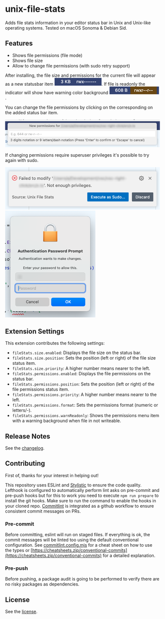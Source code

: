 # unix-file-stats

Adds file stats information in your editor status bar in Unix and Unix-like operating systems. Tested on macOS Sonoma & Debian Sid.

## Features

 - Shows file permissions (file mode)
 - Shows file size
 - Allow to change file permissions (with sudo retry support)

After installing, the file size and permissions for the current file will appear as a new statusbar item ![Preview](resources/stats_1.png). If file is readonly the indicator will show have warning color background ![Preview](resources/stats_2.png).

You can change the file permissions by clicking on the corresponding on the added status bar item.

![Preview](resources/change_prompt.png)

If changing permissions require superuser privileges it's possible to try again with sudo.

![Preview](resources/sudo_retry.png)
![Preview](resources/sudo_prompt.png)

## Extension Settings

This extension contributes the following settings:

* `fileStats.size.enabled`:             Displays the file size on the status bar.
* `fileStats.size.position`:            Sets the position (left or right) of the file size status item.
* `fileStats.size.priority`:            A higher number means nearer to the left.
* `fileStats.permissions.enabled`:      Displays the file permissions on the status bar.
* `fileStats.permissions.position`:     Sets the position (left or right) of the file permissions status item.
* `fileStats.permissions.priority`:     A higher number means nearer to the left.
* `fileStats.permissions.format`:       Sets the permissions format (numeric or letters/-).
* `fileStats.permissions.warnReadonly`: Shows the permissions menu item with a warning background when file in not writeable.

## Release Notes

See the [changelog](./CHANGELOG.md).

## Contributing

First of, thanks for your interest in helping out!

This repository uses ESLint and [Stylistic](https://eslint.style/) to ensure the code quality. Lefthook is configured to automatically perform lint asks on pre-commit and pre-push hooks but for this to work you need to execute `npm run prepare` to install the git hooks. Make sure to run the command to enable the hooks in your cloned repo. [Commitlint](https://commitlint.js.org/) is integrated as a github workflow to ensure consistent commit messages on PRs.

### Pre-commit

Before committing, eslint will run on staged files. If everything is ok, the commit messages will be linted too using the default conventional configuration. See [commitlint.config.mjs](./commitlint.config.mjs) for a cheat sheet on how to use the types or [https://cheatsheets.zip/conventional-commits](https://cheatsheets.zip/conventional-commits) for a detailed explanation.

### Pre-push

Before pushing, a package audit is going to be performed to verify there are no risky packages as dependencies.

## License

See the [license](./LICENSE.md).
